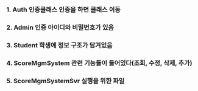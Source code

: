 ### 1. Auth 인증클래스 인증을 하면 클래스 이동
### 2. Admin 인증 아이디와 비밀번호가 있음
### 3. Student 학생에 정보 구조가 담겨있음
### 4. ScoreMgmSystem 관련 기능들이 들어있다(조회, 수정, 삭제, 추가)
### 5. ScoreMgmSystemSvr 실행을 위한 파일
